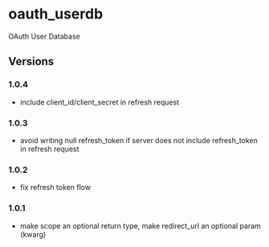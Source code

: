 # oauth_userdb
OAuth User Database


## Versions

### 1.0.4

- include client_id/client_secret in refresh request

### 1.0.3

- avoid writing null refresh_token if server does not include refresh_token in refresh request

### 1.0.2

- fix refresh token flow

### 1.0.1

- make scope an optional return type, make redirect_url an optional param (kwarg)

